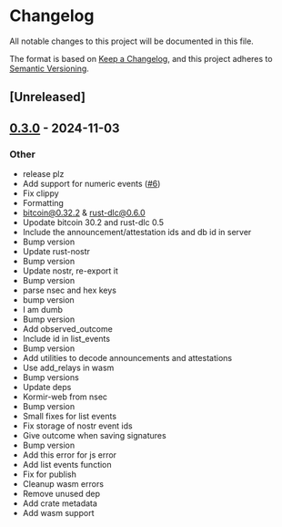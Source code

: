 # Changelog

All notable changes to this project will be documented in this file.

The format is based on [Keep a Changelog](https://keepachangelog.com/en/1.0.0/),
and this project adheres to [Semantic Versioning](https://semver.org/spec/v2.0.0.html).

## [Unreleased]

## [0.3.0](https://github.com/bennyhodl/kormir/releases/tag/kormir-wasm-v0.3.0) - 2024-11-03

### Other

- release plz
- Add support for numeric events ([#6](https://github.com/bennyhodl/kormir/pull/6))
- Fix clippy
- Formatting
- bitcoin@0.32.2 & rust-dlc@0.6.0
- Upodate bitcoin 30.2 and rust-dlc 0.5
- Include the announcement/attestation ids and db id in server
- Bump version
- Update rust-nostr
- Bump version
- Update nostr, re-export it
- Bump version
- parse nsec and hex keys
- bump version
- I am dumb
- Bump version
- Add observed_outcome
- Include id in list_events
- Bump version
- Add utilities to decode announcements and attestations
- Use add_relays in wasm
- Bump versions
- Update deps
- Kormir-web from nsec
- Bump version
- Small fixes for list events
- Fix storage of nostr event ids
- Give outcome when saving signatures
- Bump version
- Add this error for js error
- Add list events function
- Fix for publish
- Cleanup wasm errors
- Remove unused dep
- Add crate metadata
- Add wasm support
